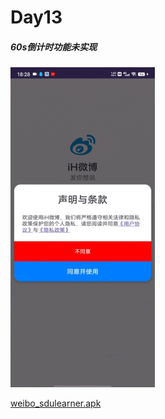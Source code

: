 # Day13

##### 60s倒计时功能未实现

<img src="./images/Screenrecording_20240613_182852.gif" alt="weibo_sdulearner" title="weibo_sdulearner" style="zoom:50%;"/>

[weibo_sdulearner.apk](./app/debug/app-debug.apk)